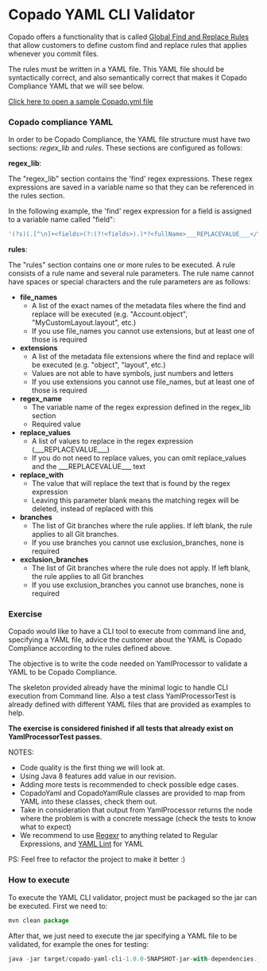 # Copado YAML CLI Validator

Copado offers a functionality that is called [Global Find and Replace Rules](https://docs.copado.com/article/ueos8qgp86-global-find-and-replace-rules ) that allow customers to define custom find and replace rules that applies whenever you commit files.

The rules must be written in a YAML file. This YAML file should be syntactically correct, and also semantically correct that makes it Copado Compliance YAML that we will see below.

[Click here to open a sample Copado.yml file](https://github.com/CopadoSolutions/Copado-Manual/blob/master/Copado.yml)

### Copado compliance YAML

In order to be Copado Compliance, the YAML file structure must have two sections: *regex_lib* and *rules*. These sections are configured as follows:

**regex_lib**:

The "regex_lib" section contains the 'find' regex expressions. These regex expressions are saved in a variable name so that they can be referenced in the rules section. 

In the following example, the 'find' regex expression for a field is assigned to a variable name called "field":

``` js
'(?s)(.[^\n]+<fields>(?:(?!<fields>).)*?<fullName>___REPLACEVALUE___</fullName>(?:(?!<fields>).)*?</fields>)'
```

**rules**:

The "rules" section contains one or more rules to be executed. A rule consists of a rule name and several rule parameters. The rule name cannot have spaces or special characters and the rule parameters are as follows:

- **file_names**
  - A list of the exact names of the metadata files where the find and replace will be executed (e.g. "Account.object", "MyCustomLayout.layout", etc.)
  - If you use file_names you cannot use extensions, but at least one of those is required
- **extensions**
  - A list of the metadata file extensions where the find and replace will be executed (e.g. "object", "layout", etc.)
  - Values are not able to have symbols, just numbers and letters
  - If you use extensions you cannot use file_names, but at least one of those is required
- **regex_name**
  - The variable name of the regex expression defined in the regex_lib section
  - Required value
- **replace_values**
  - A list of values to replace in the regex expression (\_\_\_REPLACEVALUE\_\_\_)
  - If you do not need to replace values, you can omit replace_values and the  \_\_\_REPLACEVALUE\_\_\_ text
- **replace_with**
  - The value that will replace the text that is found by the regex expression
  - Leaving this parameter blank means the matching regex will be deleted, instead of replaced with this
- **branches**
  - The list of Git branches where the rule applies. If left blank, the rule applies to all Git branches.
  - If you use branches you cannot use exclusion_branches, none is required
- **exclusion_branches**
  - The list of Git branches where the rule does not apply. If left blank, the rule applies to all Git branches
  - If you use exclusion_branches you cannot use branches, none is required

### Exercise

Copado would like to have a CLI tool to execute from command line and, specifying a YAML file, advice the customer about the YAML is Copado Compliance according to the rules defined above. 

The objective is to write the code needed on YamlProcessor to validate a YAML to be Copado Compliance.

The skeleton provided already have the minimal logic to handle CLI execution from Command line. Also a test class YamlProcessorTest is already defined with different YAML files that are provided as examples to help. 

**The exercise is considered finished if all tests that already exist on YamlProcessorTest passes.**

NOTES:
- Code quality is the first thing we will look at.
- Using Java 8 features add value in our revision.
- Adding more tests is recommended to check possible edge cases.
- CopadoYaml and CopadoYamlRule classes are provided to map from YAML into these classes, check them out.
- Take in consideration that output from YamlProcessor returns the node where the problem is with a concrete message (check the tests to know what to expect) 
- We recommend to use [Regexr](https://regexr.com/) to anything related to Regular Expressions, and [YAML Lint](http://www.yamllint.com/) for YAML

PS: Feel free to refactor the project to make it better :)

### How to execute

To execute the YAML CLI validator, project must be packaged so the jar can be executed. First we need to:

``` js
mvn clean package
```

After that, we just need to execute the jar specifying a YAML file to be validated, for example the ones for testing:

``` js
java -jar target/copado-yaml-cli-1.0.0-SNAPSHOT-jar-with-dependencies.jar -f src/test/resources/yaml/invalid/InvalidYaml.yml
```
